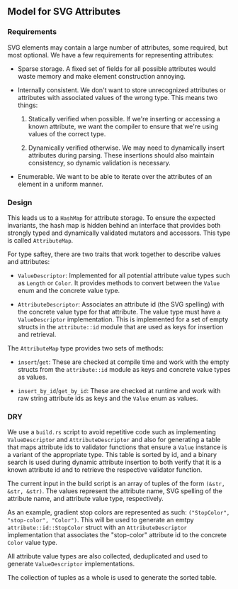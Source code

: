 ## Model for SVG Attributes

### Requirements

SVG elements may contain a large number of attributes, some required, but most
optional. We have a few requirements for representing attributes:

- Sparse storage. A fixed set of fields for all possible attributes would waste
memory and make element construction annoying.

- Internally consistent. We don't want to store unrecognized attributes or
attributes with associated values of the wrong type. This means two things:

    1. Statically verified when possible. If we're inserting or accessing a known
attribute, we want the compiler to ensure that we're using values of the 
correct type.

    2. Dynamically verified otherwise. We may need to dynamically insert
attributes during parsing. These insertions should also maintain consistency, 
so dynamic validation is necessary.

- Enumerable. We want to be able to iterate over the attributes of an element
in a uniform manner.

### Design

This leads us to a `HashMap` for attribute storage. To ensure the expected invariants,
the hash map is hidden behind an interface that provides both strongly typed and 
dynamically validated mutators and accessors. This type is called `AttributeMap`.

For type saftey, there are two traits that work together to describe values and attributes:

- `ValueDescriptor`: Implemented for all potential attribute value types such
as `Length` or `Color`. It provides methods to convert between the `Value` enum and the
concrete value type.

- `AttributeDescriptor`: Associates an attribute id (the SVG spelling) with the concrete
value type for that attribute. The value type must have a `ValueDescriptor` implementation.
This is implemented for a set of empty structs in the `attribute::id` module that are used
as keys for insertion and retrieval.

The `AttributeMap` type provides two sets of methods:

- `insert`/`get`: These are checked at compile time and work with the empty structs from
the `attribute::id` module as keys and concrete value types as values.

- `insert_by_id`/`get_by_id`: These are checked at runtime and work with raw string attribute
ids as keys and the `Value` enum as values.

### DRY

We use a `build.rs` script to avoid repetitive code such as implementing `ValueDescriptor`
and `AttributeDescriptor` and also for generating a table that maps attribute ids to validator
functions that ensure a `Value` instance is a variant of the appropriate type. This table 
is sorted by id, and a binary search is used during dynamic attribute insertion to both verify
that it is a known attribute id and to retrieve the respective validator function.

The current input in the build script is an array of tuples of the form `(&str, &str, &str)`. 
The values represent the attribute name, SVG spelling of the attribute name, and attribute
value type, respectively.

As an example, gradient stop colors are represented as such:
`("StopColor", "stop-color", "Color")`. This will be used to generate an emtpy
`attribute::id::StopColor` struct with an `AttributeDescriptor` implementation that
associates the "stop-color" attribute id to the concrete `Color` value type.

All attribute value types are also collected, deduplicated and used to generate `ValueDescriptor` 
implementations.

The collection of tuples as a whole is used to generate the sorted table.
